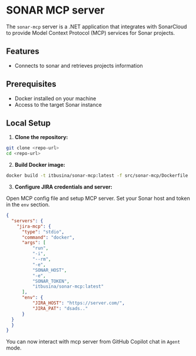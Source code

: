 # SONAR MCP server

The `sonar-mcp` server is a .NET application that integrates with SonarCloud to provide Model Context Protocol (MCP) services for Sonar projects.

## Features
- Connects to sonar and retrieves projects information

## Prerequisites
- Docker installed on your machine
- Access to the target Sonar instance

## Local Setup
1. **Clone the repository:**

```sh
git clone <repo-url>
cd <repo-url>
```

2. **Build Docker image:**

```sh
docker build -t itbusina/sonar-mcp:latest -f src/sonar-mcp/Dockerfile .
```

3. **Configure JIRA credentials and server:**

Open MCP config file and setup MCP server. Set your Sonar host and token in the `env` section.

```json
{
  "servers": {
    "jira-mcp": {
      "type": "stdio",
      "command": "docker",
      "args": [
          "run",
          "-i",
          "--rm",
          "-e",
          "SONAR_HOST",
          "-e",
          "SONAR_TOKEN",
          "itbusina/sonar-mcp:latest"
      ],
      "env": {
          "JIRA_HOST": "https://server.com/",
          "JIRA_PAT": "dsads.."
      }
  }
  }
}
```

You can now interact with mcp server from GitHub Copilot chat in `Agent` mode.
